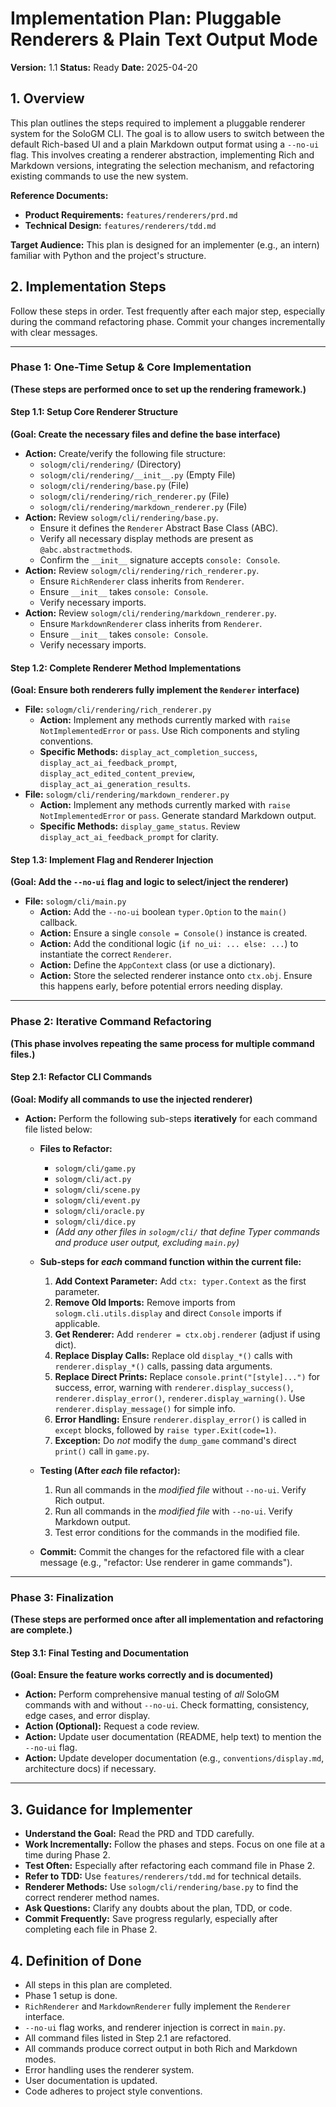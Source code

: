 # Implementation Plan: Pluggable Renderers & Plain Text Output Mode

**Version:** 1.1
**Status:** Ready
**Date:** 2025-04-20

## 1. Overview

This plan outlines the steps required to implement a pluggable renderer system for the SoloGM CLI. The goal is to allow users to switch between the default Rich-based UI and a plain Markdown output format using a `--no-ui` flag. This involves creating a renderer abstraction, implementing Rich and Markdown versions, integrating the selection mechanism, and refactoring existing commands to use the new system.

**Reference Documents:**

*   **Product Requirements:** `features/renderers/prd.md`
*   **Technical Design:** `features/renderers/tdd.md`

**Target Audience:** This plan is designed for an implementer (e.g., an intern) familiar with Python and the project's structure.

## 2. Implementation Steps

Follow these steps in order. Test frequently after each major step, especially during the command refactoring phase. Commit your changes incrementally with clear messages.

---

### **Phase 1: One-Time Setup & Core Implementation**

**(These steps are performed once to set up the rendering framework.)**

#### Step 1.1: Setup Core Renderer Structure

**(Goal: Create the necessary files and define the base interface)**

*   **Action:** Create/verify the following file structure:
    *   `sologm/cli/rendering/` (Directory)
    *   `sologm/cli/rendering/__init__.py` (Empty File)
    *   `sologm/cli/rendering/base.py` (File)
    *   `sologm/cli/rendering/rich_renderer.py` (File)
    *   `sologm/cli/rendering/markdown_renderer.py` (File)
*   **Action:** Review `sologm/cli/rendering/base.py`.
    *   Ensure it defines the `Renderer` Abstract Base Class (ABC).
    *   Verify all necessary display methods are present as `@abc.abstractmethod`s.
    *   Confirm the `__init__` signature accepts `console: Console`.
*   **Action:** Review `sologm/cli/rendering/rich_renderer.py`.
    *   Ensure `RichRenderer` class inherits from `Renderer`.
    *   Ensure `__init__` takes `console: Console`.
    *   Verify necessary imports.
*   **Action:** Review `sologm/cli/rendering/markdown_renderer.py`.
    *   Ensure `MarkdownRenderer` class inherits from `Renderer`.
    *   Ensure `__init__` takes `console: Console`.
    *   Verify necessary imports.

#### Step 1.2: Complete Renderer Method Implementations

**(Goal: Ensure both renderers fully implement the `Renderer` interface)**

*   **File:** `sologm/cli/rendering/rich_renderer.py`
    *   **Action:** Implement any methods currently marked with `raise NotImplementedError` or `pass`. Use Rich components and styling conventions.
    *   **Specific Methods:** `display_act_completion_success`, `display_act_ai_feedback_prompt`, `display_act_edited_content_preview`, `display_act_ai_generation_results`.
*   **File:** `sologm/cli/rendering/markdown_renderer.py`
    *   **Action:** Implement any methods currently marked with `raise NotImplementedError` or `pass`. Generate standard Markdown output.
    *   **Specific Methods:** `display_game_status`. Review `display_act_ai_feedback_prompt` for clarity.

#### Step 1.3: Implement Flag and Renderer Injection

**(Goal: Add the `--no-ui` flag and logic to select/inject the renderer)**

*   **File:** `sologm/cli/main.py`
    *   **Action:** Add the `--no-ui` boolean `typer.Option` to the `main()` callback.
    *   **Action:** Ensure a single `console = Console()` instance is created.
    *   **Action:** Add the conditional logic (`if no_ui: ... else: ...`) to instantiate the correct `Renderer`.
    *   **Action:** Define the `AppContext` class (or use a dictionary).
    *   **Action:** Store the selected renderer instance onto `ctx.obj`. Ensure this happens early, before potential errors needing display.

---

### **Phase 2: Iterative Command Refactoring**

**(This phase involves repeating the same process for multiple command files.)**

#### Step 2.1: Refactor CLI Commands

**(Goal: Modify all commands to use the injected renderer)**

*   **Action:** Perform the following sub-steps **iteratively** for each command file listed below:
    *   **Files to Refactor:**
        *   `sologm/cli/game.py`
        *   `sologm/cli/act.py`
        *   `sologm/cli/scene.py`
        *   `sologm/cli/event.py`
        *   `sologm/cli/oracle.py`
        *   `sologm/cli/dice.py`
        *   *(Add any other files in `sologm/cli/` that define Typer commands and produce user output, excluding `main.py`)*

    *   **Sub-steps for *each* command function within the current file:**
        1.  **Add Context Parameter:** Add `ctx: typer.Context` as the first parameter.
        2.  **Remove Old Imports:** Remove imports from `sologm.cli.utils.display` and direct `Console` imports if applicable.
        3.  **Get Renderer:** Add `renderer = ctx.obj.renderer` (adjust if using dict).
        4.  **Replace Display Calls:** Replace old `display_*()` calls with `renderer.display_*()` calls, passing data arguments.
        5.  **Replace Direct Prints:** Replace `console.print("[style]...")` for success, error, warning with `renderer.display_success()`, `renderer.display_error()`, `renderer.display_warning()`. Use `renderer.display_message()` for simple info.
        6.  **Error Handling:** Ensure `renderer.display_error()` is called in `except` blocks, followed by `raise typer.Exit(code=1)`.
        7.  **Exception:** Do *not* modify the `dump_game` command's direct `print()` call in `game.py`.

    *   **Testing (After *each* file refactor):**
        1.  Run all commands in the *modified file* without `--no-ui`. Verify Rich output.
        2.  Run all commands in the *modified file* with `--no-ui`. Verify Markdown output.
        3.  Test error conditions for the commands in the modified file.

    *   **Commit:** Commit the changes for the refactored file with a clear message (e.g., "refactor: Use renderer in game commands").

---

### **Phase 3: Finalization**

**(These steps are performed once after all implementation and refactoring are complete.)**

#### Step 3.1: Final Testing and Documentation

**(Goal: Ensure the feature works correctly and is documented)**

*   **Action:** Perform comprehensive manual testing of *all* SoloGM commands with and without `--no-ui`. Check formatting, consistency, edge cases, and error display.
*   **Action (Optional):** Request a code review.
*   **Action:** Update user documentation (README, help text) to mention the `--no-ui` flag.
*   **Action:** Update developer documentation (e.g., `conventions/display.md`, architecture docs) if necessary.

---

## 3. Guidance for Implementer

*   **Understand the Goal:** Read the PRD and TDD carefully.
*   **Work Incrementally:** Follow the phases and steps. Focus on one file at a time during Phase 2.
*   **Test Often:** Especially after refactoring each command file in Phase 2.
*   **Refer to TDD:** Use `features/renderers/tdd.md` for technical details.
*   **Renderer Methods:** Use `sologm/cli/rendering/base.py` to find the correct renderer method names.
*   **Ask Questions:** Clarify any doubts about the plan, TDD, or code.
*   **Commit Frequently:** Save progress regularly, especially after completing each file in Phase 2.

## 4. Definition of Done

*   All steps in this plan are completed.
*   Phase 1 setup is done.
*   `RichRenderer` and `MarkdownRenderer` fully implement the `Renderer` interface.
*   `--no-ui` flag works, and renderer injection is correct in `main.py`.
*   All command files listed in Step 2.1 are refactored.
*   All commands produce correct output in both Rich and Markdown modes.
*   Error handling uses the renderer system.
*   User documentation is updated.
*   Code adheres to project style conventions.
